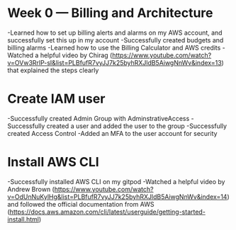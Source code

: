# Week 0 — Billing and Architecture
-Learned how to set up billing alerts and alarms on my AWS account, and successfully set this up in my account
-Successfully created budgets and billing alarms
-Learned how to use the Billing Calculator and AWS credits
-Watched a helpful video by Chirag (https://www.youtube.com/watch?v=OVw3RrlP-sI&list=PLBfufR7vyJJ7k25byhRXJldB5AiwgNnWv&index=13) that explained the steps clearly 

# Create IAM user
-Successfully created Admin Group with AdminstrativeAccess
-Successfully created a user and added the user to the group
-Successfully created Access Control
-Added an MFA to the user account for security

# Install AWS CLI
-Successfully installed AWS CLI on my gitpod
-Watched a helpful video by Andrew Brown (https://www.youtube.com/watch?v=OdUnNuKylHg&list=PLBfufR7vyJJ7k25byhRXJldB5AiwgNnWv&index=14) and followed the official documentation from AWS (https://docs.aws.amazon.com/cli/latest/userguide/getting-started-install.html)